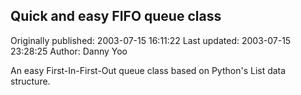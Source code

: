 ## Quick and easy FIFO queue class

Originally published: 2003-07-15 16:11:22
Last updated: 2003-07-15 23:28:25
Author: Danny Yoo

An easy First-In-First-Out queue class based on Python's List data structure.